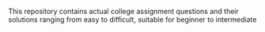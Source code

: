 
This repository contains actual college assignment questions and their solutions ranging from easy to difficult, suitable for beginner to intermediate
